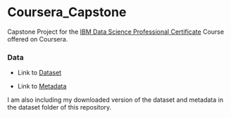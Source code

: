 # Coursera_Capstone
Capstone Project for the [IBM Data Science Professional Certificate](https://www.coursera.org/professional-certificates/ibm-data-science?) Course offered on Coursera.

### Data
* Link to [Dataset](https://s3.us.cloud-object-storage.appdomain.cloud/cf-courses-data/CognitiveClass/DP0701EN/version-2/Data-Collisions.csv)

* Link to [Metadata](https://s3.us.cloud-object-storage.appdomain.cloud/cf-courses-data/CognitiveClass/DP0701EN/version-2/Metadata.pdf)

I am also including my downloaded version of the dataset and metadata in the dataset folder of this repository.
